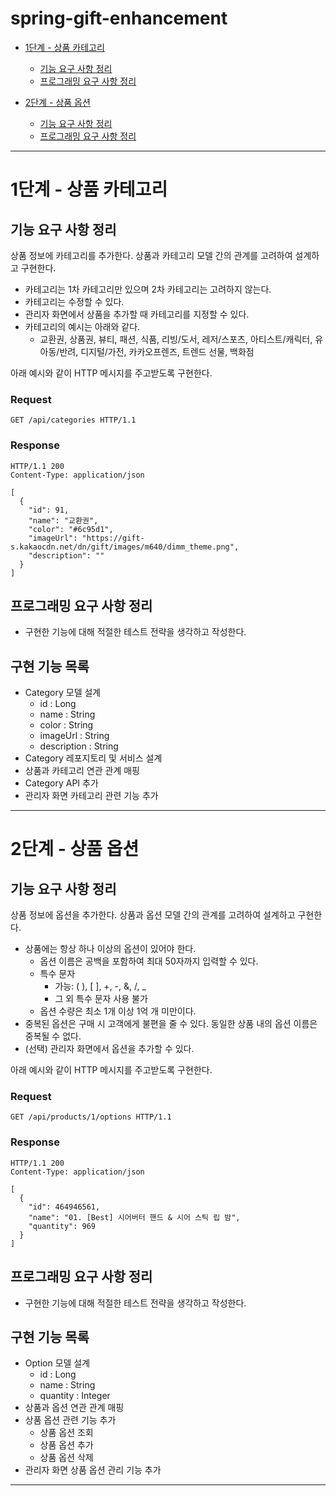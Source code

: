 # spring-gift-enhancement
- [1단계 - 상품 카테고리](#1단계---상품-카테고리)
  - [기능 요구 사항 정리](#기능-요구-사항-정리)
  - [프로그래밍 요구 사항 정리](#프로그래밍-요구-사항-정리)


- [2단계 - 상품 옵션](#2단계---상품-옵션)
  - [기능 요구 사항 정리](#기능-요구-사항-정리-1)
  - [프로그래밍 요구 사항 정리](#프로그래밍-요구-사항-정리-1)


---
# 1단계 - 상품 카테고리

## 기능 요구 사항 정리
상품 정보에 카테고리를 추가한다. 상품과 카테고리 모델 간의 관계를 고려하여 설계하고 구현한다.

- 카테고리는 1차 카테고리만 있으며 2차 카테고리는 고려하지 않는다.
- 카테고리는 수정할 수 있다.
- 관리자 화면에서 상품을 추가할 때 카테고리를 지정할 수 있다.
- 카테고리의 예시는 아래와 같다.
  - 교환권, 상품권, 뷰티, 패션, 식품, 리빙/도서, 레저/스포츠, 아티스트/캐릭터, 유아동/반려, 디지털/가전, 카카오프렌즈, 트렌드 선물, 백화점

아래 예시와 같이 HTTP 메시지를 주고받도록 구현한다.

### Request
```
GET /api/categories HTTP/1.1
```

### Response
```
HTTP/1.1 200 
Content-Type: application/json

[
  {
    "id": 91,
    "name": "교환권",
    "color": "#6c95d1",
    "imageUrl": "https://gift-s.kakaocdn.net/dn/gift/images/m640/dimm_theme.png",
    "description": ""
  }
]
```

## 프로그래밍 요구 사항 정리
- 구현한 기능에 대해 적절한 테스트 전략을 생각하고 작성한다.

## 구현 기능 목록
- Category 모델 설계
  - id : Long
  - name : String
  - color : String
  - imageUrl : String
  - description : String
- Category 레포지토리 및 서비스 설계
- 상품과 카테고리 연관 관계 매핑
- Category API 추가
- 관리자 화면 카테고리 관련 기능 추가

---
# 2단계 - 상품 옵션

## 기능 요구 사항 정리
상품 정보에 옵션을 추가한다. 상품과 옵션 모델 간의 관계를 고려하여 설계하고 구현한다.

- 상품에는 항상 하나 이상의 옵션이 있어야 한다.
  - 옵션 이름은 공백을 포함하여 최대 50자까지 입력할 수 있다.
  - 특수 문자
    - 가능: ( ), [ ], +, -, &, /, _
    - 그 외 특수 문자 사용 불가
  - 옵션 수량은 최소 1개 이상 1억 개 미만이다.
- 중복된 옵션은 구매 시 고객에게 불편을 줄 수 있다. 동일한 상품 내의 옵션 이름은 중복될 수 없다.
- (선택) 관리자 화면에서 옵션을 추가할 수 있다. 

아래 예시와 같이 HTTP 메시지를 주고받도록 구현한다.

### Request
```
GET /api/products/1/options HTTP/1.1
```

### Response
```
HTTP/1.1 200 
Content-Type: application/json

[
  {
    "id": 464946561,
    "name": "01. [Best] 시어버터 핸드 & 시어 스틱 립 밤",
    "quantity": 969
  }
]
```

## 프로그래밍 요구 사항 정리
- 구현한 기능에 대해 적절한 테스트 전략을 생각하고 작성한다.

## 구현 기능 목록
- Option 모델 설계
  - id : Long
  - name : String
  - quantity : Integer
- 상품과 옵션 연관 관계 매핑
- 상품 옵션 관련 기능 추가
  - 상품 옵션 조회
  - 상품 옵션 추가
  - 상품 옵션 삭제
- 관리자 화면 상품 옵션 관리 기능 추가

---
